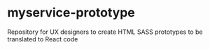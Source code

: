 # myservice-prototype
Repository for UX designers to create HTML SASS prototypes to be translated to React code
